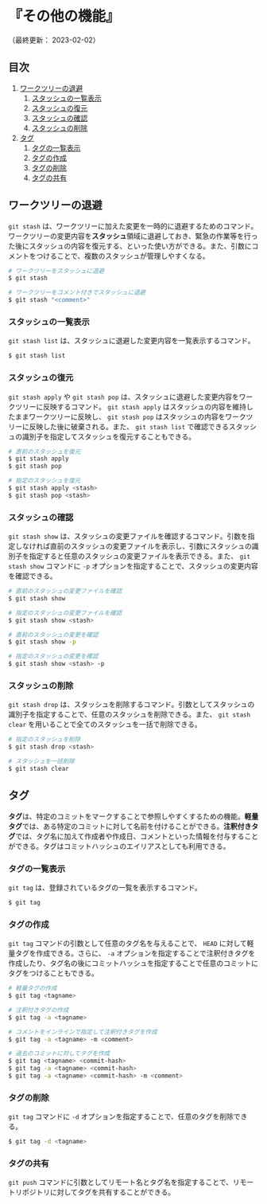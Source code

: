 # 『その他の機能』

（最終更新： 2023-02-02）


## 目次

1. [ワークツリーの退避](#ワークツリーの退避)
	1. [スタッシュの一覧表示](#スタッシュの一覧表示)
	1. [スタッシュの復元](#スタッシュの復元)
	1. [スタッシュの確認](#スタッシュの確認)
	1. [スタッシュの削除](#スタッシュの削除)
1. [タグ](#タグ)
	1. [タグの一覧表示](#タグの一覧表示)
	1. [タグの作成](#タグの作成)
	1. [タグの削除](#タグの削除)
	1. [タグの共有](#タグの共有)


## ワークツリーの退避

`git stash` は、ワークツリーに加えた変更を一時的に退避するためのコマンド。ワークツリーの変更内容を**スタッシュ**領域に退避しておき、緊急の作業等を行った後にスタッシュの内容を復元する、といった使い方ができる。また、引数にコメントをつけることで、複数のスタッシュが管理しやすくなる。

```sh
# ワークツリーをスタッシュに退避
$ git stash

# ワークツリーをコメント付きでスタッシュに退避
$ git stash "<comment>"
```

### スタッシュの一覧表示

`git stash list` は、スタッシュに退避した変更内容を一覧表示するコマンド。

```sh
$ git stash list
```

### スタッシュの復元

`git stash apply` や `git stash pop` は、スタッシュに退避した変更内容をワークツリーに反映するコマンド。 `git stash apply` はスタッシュの内容を維持したままワークツリーに反映し、 `git stash pop` はスタッシュの内容をワークツリーに反映した後に破棄される。また、 `git stash list` で確認できるスタッシュの識別子を指定してスタッシュを復元することもできる。


```sh
# 直前のスタッシュを復元
$ git stash apply
$ git stash pop

# 指定のスタッシュを復元
$ git stash apply <stash>
$ git stash pop <stash>
```

### スタッシュの確認

`git stash show` は、スタッシュの変更ファイルを確認するコマンド。引数を指定しなければ直前のスタッシュの変更ファイルを表示し、引数にスタッシュの識別子を指定すると任意のスタッシュの変更ファイルを表示できる。また、 `git stash show` コマンドに `-p` オプションを指定することで、スタッシュの変更内容を確認できる。

```sh
# 直前のスタッシュの変更ファイルを確認
$ git stash show

# 指定のスタッシュの変更ファイルを確認
$ git stash show <stash>

# 直前のスタッシュの変更を確認
$ git stash show -p

# 指定のスタッシュの変更を確認
$ git stash show <stash> -p
```

### スタッシュの削除

`git stash drop` は、スタッシュを削除するコマンド。引数としてスタッシュの識別子を指定することで、任意のスタッシュを削除できる。また、 `git stash clear` を用いることで全てのスタッシュを一括で削除できる。


```sh
# 指定のスタッシュを削除
$ git stash drop <stash>

# スタッシュを一括削除
$ git stash clear
```


## タグ

**タグ**は、特定のコミットをマークすることで参照しやすくするための機能。**軽量タグ**では、ある特定のコミットに対して名前を付けることができる。**注釈付きタグ**では、タグ名に加えて作成者や作成日、コメントといった情報を付与することができる。タグはコミットハッシュのエイリアスとしても利用できる。

### タグの一覧表示

`git tag` は、登録されているタグの一覧を表示するコマンド。

```sh
$ git tag
```

### タグの作成

`git tag` コマンドの引数として任意のタグ名を与えることで、 `HEAD` に対して軽量タグを作成できる。さらに、 `-a` オプションを指定することで注釈付きタグを作成したり、タグ名の後にコミットハッシュを指定することで任意のコミットにタグをつけることもできる。

```sh
# 軽量タグの作成
$ git tag <tagname>

# 注釈付きタグの作成
$ git tag -a <tagname>

# コメントをインラインで指定して注釈付きタグを作成
$ git tag -a <tagname> -m <comment>

# 過去のコミットに対してタグを作成
$ git tag <tagname> <commit-hash>
$ git tag -a <tagname> <commit-hash>
$ git tag -a <tagname> <commit-hash> -m <comment>
```

### タグの削除

`git tag` コマンドに `-d` オプションを指定することで、任意のタグを削除できる。

```sh
$ git tag -d <tagname>
```

### タグの共有

`git push` コマンドに引数としてリモート名とタグ名を指定することで、リモートリポジトリに対してタグを共有することができる。

